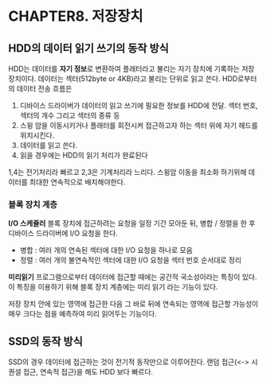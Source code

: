 # CHAPTER8. 저장장치

## HDD의 데이터 읽기 쓰기의 동작 방식
HDD는 데이터를 **자기 정보**로 변환하여 플래터라고 불리는 자기 장치에 기록하는 저장 장치이다. 데이터는 섹터(512byte or 4KB)라고 불리는 단위로 읽고 쓴다. HDD로부터의 데이터 전송 흐름은 
1. 디바이스 드라이버가 데이터의 읽고 쓰기에 필요한 정보를 HDD에 전달. 섹터 번호, 섹터의 개수 그리고 섹터의 종류 등
2. 스윙 암을 이동시키거나 플래터를 회전시켜 접근하고자 하는 섹터 위에 자기 헤드를 위치시킨다. 
3. 데이터를 읽고 쓴다. 
4. 읽을 경우에는 HDD의 읽기 처리가 완료된다

1,4는 전기처리라 빠르고 2,3은 기계처리라 느리다. 스윙암 이동을 최소화 하기위해 데이터를 최대한 연속적으로 배치해야한다. 

### 블록 장치 계층
**I/O 스케쥴러**
블록 장치에 접근하려는 요청을 일정 기간 모아둔 뒤, 병합 / 정렬을 한 후 디바이스 드라이버에 I/O 요청을 한다.
- 병합 : 여러 개의 연속된 섹터에 대한 I/O 요청을 하나로 모음
- 정렬 : 여러 개의 불연속적인 섹터에 대한 I/O 요청을 섹터 번호 순서대로 정리

**미리읽기**
프로그램으로부터 데이터에 접근할 때에는 공간적 국소성이라는 특징이 있다. 이 특징을 이용하기 위해 블록 장치 계층에는 미리 읽기 라는 기능이 있다. 

저장 장치 안에 있는 영역에 접근한 다음 그 바로 뒤에 연속되는 영역에 접근할 가능성이 매우 크다는 점을 예측하여 미리 읽어두는 기능이다. 
## SSD의 동작 방식
SSD의 경우 데이터에 접근하는 것이 전기적 동작만으로 이루어진다. 랜덤 접근(<-> 시퀀셜 접근, 연속적 접근)을 해도 HDD 보다 빠르다. 